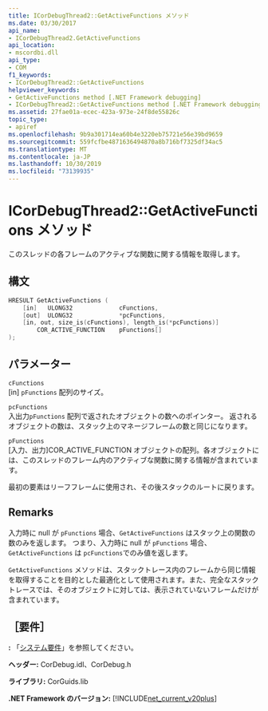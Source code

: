 ```yaml
---
title: ICorDebugThread2::GetActiveFunctions メソッド
ms.date: 03/30/2017
api_name:
- ICorDebugThread2.GetActiveFunctions
api_location:
- mscordbi.dll
api_type:
- COM
f1_keywords:
- ICorDebugThread2::GetActiveFunctions
helpviewer_keywords:
- GetActiveFunctions method [.NET Framework debugging]
- ICorDebugThread2::GetActiveFunctions method [.NET Framework debugging]
ms.assetid: 27fae01a-ecec-423a-973e-24f8de55826c
topic_type:
- apiref
ms.openlocfilehash: 9b9a301714ea60b4e3220eb75721e56e39bd9659
ms.sourcegitcommit: 559fcfbe4871636494870a8b716bf7325df34ac5
ms.translationtype: MT
ms.contentlocale: ja-JP
ms.lasthandoff: 10/30/2019
ms.locfileid: "73139935"
---
```

# <a name="icordebugthread2getactivefunctions-method"></a>ICorDebugThread2::GetActiveFunctions メソッド
このスレッドの各フレームのアクティブな関数に関する情報を取得します。  
  
## <a name="syntax"></a>構文  
  
```cpp  
HRESULT GetActiveFunctions (  
    [in]   ULONG32             cFunctions,  
    [out]  ULONG32             *pcFunctions,  
    [in, out, size_is(cFunctions), length_is(*pcFunctions)]  
        COR_ACTIVE_FUNCTION    pFunctions[]  
);  
```  
  
## <a name="parameters"></a>パラメーター  
 `cFunctions`  
 [in] `pFunctions` 配列のサイズ。  
  
 `pcFunctions`  
 入出力`pFunctions` 配列で返されたオブジェクトの数へのポインター。 返されるオブジェクトの数は、スタック上のマネージフレームの数と同じになります。  
  
 `pFunctions`  
 [入力、出力]COR_ACTIVE_FUNCTION オブジェクトの配列。各オブジェクトには、このスレッドのフレーム内のアクティブな関数に関する情報が含まれています。  
  
 最初の要素はリーフフレームに使用され、その後スタックのルートに戻ります。  
  
## <a name="remarks"></a>Remarks  
 入力時に null が `pFunctions` 場合、`GetActiveFunctions` はスタック上の関数の数のみを返します。 つまり、入力時に null が `pFunctions` 場合、`GetActiveFunctions` は `pcFunctions`でのみ値を返します。  
  
 `GetActiveFunctions` メソッドは、スタックトレース内のフレームから同じ情報を取得することを目的とした最適化として使用されます。また、完全なスタックトレースでは、そのオブジェクトに対しては、表示されていないフレームだけが含まれています。  
  
## <a name="requirements"></a>［要件］  
 **:** 「[システム要件](../../../../docs/framework/get-started/system-requirements.md)」を参照してください。  
  
 **ヘッダー:** CorDebug.idl、CorDebug.h  
  
 **ライブラリ:** CorGuids.lib  
  
 **.NET Framework のバージョン:** [!INCLUDE[net_current_v20plus](../../../../includes/net-current-v20plus-md.md)]
